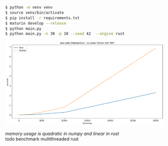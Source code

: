 ```bash
$ python -m venv venv  
$ source venv/bin/activate  
$ pip install -r requirements.txt  
$ maturin develop --release  
$ python main.py
$ python main.py -n 30 -p 10 --seed 42  --engine rust  
```

<p align="center">
  <img src="figure.png" />
</p>

*memory usage is quadratic in numpy and linear in rust*  
todo benchmark multithreaded rust
